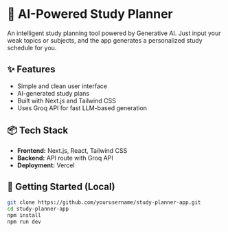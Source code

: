 # 🎯 AI-Powered Study Planner

An intelligent study planning tool powered by Generative AI. Just input your weak topics or subjects, and the app generates a personalized study schedule for you.

## ✨ Features

- Simple and clean user interface
- AI-generated study plans
- Built with Next.js and Tailwind CSS
- Uses Groq API for fast LLM-based generation

## 📦 Tech Stack

- **Frontend:** Next.js, React, Tailwind CSS
- **Backend:** API route with Groq API
- **Deployment:** Vercel

## 🚀 Getting Started (Local)

```bash
git clone https://github.com/yourusername/study-planner-app.git
cd study-planner-app
npm install
npm run dev
